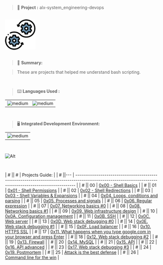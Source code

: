 > 🚧 **Project :** alx-system_engineering-devops

<br>

<div>
  <a href="https://github.com/iamnotnato/alx-system_engineering-devops">
    <img src="https://github.com/iamnotnato/alx-system_engineering-devops/blob/master/images/logo.png" alt="Logo" width="100" height="100">
  </a>
</div>

<br>

> 📝 **Summary:**

> These are projects that helped me understand bash scripting.

<br>

> ⌨️ **Languages Used :**

<table>
  <tr>
    <td><img alt="medium" src="https://img.shields.io/badge/Shell_Script-121011?style=for-the-badge&logo=gnu-bash&logoColor=white"></td>
    <td><img alt="medium" src="https://img.shields.io/badge/Markdown-000000?style=for-the-badge&logo=markdown&logoColor=white"></td>
  </tr>
</table>

<br>

> 🖥️ **Integrated Development Environment:**

<table>
  <tr>
<td><img alt="medium" src="https://img.shields.io/badge/Emacs-%237F5AB6.svg?&style=for-the-badge&logo=gnu-emacs&logoColor=white"></td>
  </tr>
</table>

<br>

![Alt](https://repobeats.axiom.co/api/embed/91ac37b53e43b84fc8bee59df74f32cb4c53c465.svg "Repobeats analytics image")


<br>

| #  || #  | Projects Guide:                                                                                                                                              |
| #  ||--- | ------------------------------------------------------------------------------------------------------------------------------------------------------------ |
| #  || 00 | [0x00 - Shell Basics](./0x00-shell_basics)                                                                                                                   | 
| #  || 01 | [0x01 - Shell Permissions](./0x01-shell_permissions)                                                                                                         |
| #  || 02 | [0x02 - Shell Redirections](./0x02-shell_redirections)                      	                                                                                | 
| #  || 03 | [0x03 - Shell Variables & Expansions](./0x03-shell_variables_expansions)                                                                                     | 
| #  || 04 | [0x04. Loops, conditions and parsing](./0x04-loops_conditions_and_parsing)                                                                                   | 
| #  || 05 | [0x05. Processes and signals](./0x05-processes_and_signals)                                                                                                  |
| #  || 06 | [0x06. Regular expression](./0x06-regular_expressions)                                                                                                       | 
| #  || 07 | [0x07. Networking basics #0](./0x07-networking_basics)                                                                                                       | 
| #  || 08 | [0x08. Networking basics #1](./0x08-networking_basics_2)                                                                                                     | 
| #  || 09 | [0x09. Web infrastructure design](./0x09-web_infrastructure_design)                                                                                          |
| #  || 10 | [0x0A. Configuration management](./0x0A-configuration_management)                                                                                            | 
| #  || 11 | [0x0B. SSH](./0x0B-ssh)                                                                                                                                      | 
| #  || 12 | [0x0C. Web server](./0x0C-web_server)                                                                                                                        | 
| #  || 13 | [0x0D. Web stack debugging #0](./0x0D-web_stack_debugging_0)                                                                                                 | 
| #  || 14 | [0x0E. Web stack debugging #1](./0x0E-web_stack_debugging_1)                                                                                                 |
| #  || 15 | [0x0F. Load balancer](./0x0F-load_balancer)                                                                                                                  | 
| #  || 16 | [0x10. HTTPS SSL](./0x10-https_ssl)                                                                                                                          | 
| #  || 17 | [0x11. What happens when you type google.com in your browser and press Enter](./0x11-what_happens_when_your_type_google_com_in_your_browser_and_press_enter) |
| #  || 18 | [0x12. Web stack debugging #2](./0x12-web_stack_debugging_2)                                                                                                 | 
| #  || 19 | [0x13. Firewall](./0x13-firewall)                                                                                                                            | 
| #  || 20 | [0x14. MySQL](./0x14-mysql)                                                                                                                                  | 
| #  || 21 | [0x15. API](./0x15-api)                                                                                                                                      |
| #  || 22 | [0x16. API advanced](./0x16-api_advanced)                                                                                                                    | 
| #  || 23 | [0x17. Web stack debugging #3](./0x17-web_stack_debugging_3)                                                                                                 |
| #  || 24 | [0x19. Postmortem](./0x19-postmortem)                                                                                                                        | 
| #  || 25 | [Attack is the best defense](./attack_is_the_best_defense)                                                                                                   | 
| #  || 26 | [Command line for the win](./command_line_for_the_win)                                                                                                       |
